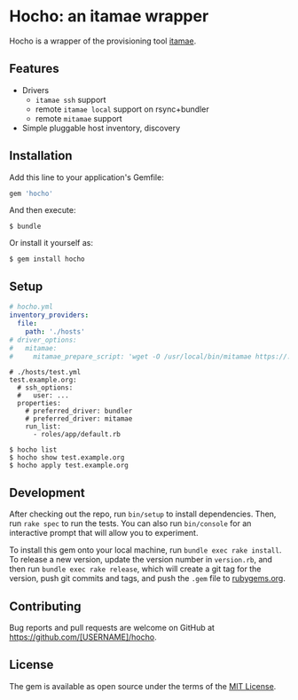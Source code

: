 # Hocho: an itamae wrapper

Hocho is a wrapper of the provisioning tool [itamae](https://github.com/itamae-kitchen/itamae).

## Features

- Drivers
  - `itamae ssh` support
  - remote `itamae local` support on rsync+bundler
  - remote `mitamae` support
- Simple pluggable host inventory, discovery

## Installation


Add this line to your application's Gemfile:

```ruby
gem 'hocho'
```

And then execute:

    $ bundle

Or install it yourself as:

    $ gem install hocho

## Setup

``` yaml
# hocho.yml
inventory_providers:
  file:
    path: './hosts'
# driver_options:
#   mitamae:
#     mitamae_prepare_script: 'wget -O /usr/local/bin/mitamae https://...'
```

```
# ./hosts/test.yml
test.example.org:
  # ssh_options:
  #   user: ...
  properties:
    # preferred_driver: bundler
    # preferred_driver: mitamae
    run_list:
      - roles/app/default.rb
```

```
$ hocho list
$ hocho show test.example.org
$ hocho apply test.example.org
```

## Development

After checking out the repo, run `bin/setup` to install dependencies. Then, run `rake spec` to run the tests. You can also run `bin/console` for an interactive prompt that will allow you to experiment.

To install this gem onto your local machine, run `bundle exec rake install`. To release a new version, update the version number in `version.rb`, and then run `bundle exec rake release`, which will create a git tag for the version, push git commits and tags, and push the `.gem` file to [rubygems.org](https://rubygems.org).

## Contributing

Bug reports and pull requests are welcome on GitHub at https://github.com/[USERNAME]/hocho.


## License

The gem is available as open source under the terms of the [MIT License](http://opensource.org/licenses/MIT).

